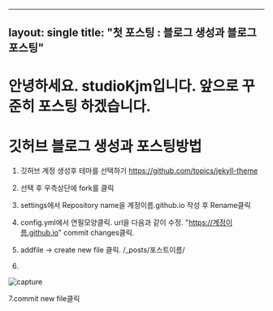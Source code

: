 ----
layout: single
title: "첫 포스팅 : 블로그 생성과 블로그 포스팅"
----

#   안녕하세요. studioKjm입니다. 앞으로 꾸준히 포스팅 하겠습니다.

# 깃허브 블로그 생성과 포스팅방법

1. 깃허브 계정 생성후 테마를 선택하기 
   https://github.com/topics/jekyll-theme
   
2. 선택 후 우측상단에 fork를 클릭
3. settings에서 Repository name을 계정이름.github.io 작성 후 Rename클릭
4. config.yml에서 연필모양클릭. url을 다음과 같이 수정. "https://계정이름.github.io" commit changes클릭.
5. addfile -> create new file 클릭. /_posts/포스트이름/
6.

           
       

   ![capture](https://user-images.githubusercontent.com/117446950/200127766-42148975-b56f-4209-a46c-4ae79e71aaef.PNG)

                   

     

   
 
  7.commit new file클릭
